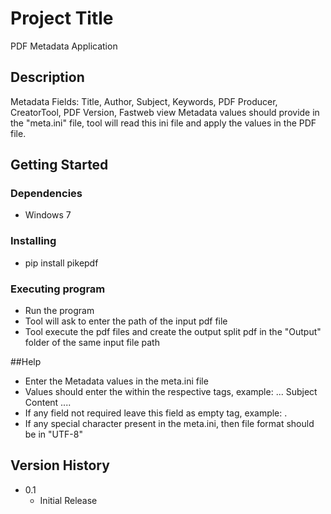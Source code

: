 # Project Title

PDF Metadata Application

## Description

Metadata Fields:  Title, Author, Subject, Keywords, PDF Producer, CreatorTool, PDF Version, Fastweb view
Metadata values should provide in the "meta.ini" file, tool will read this ini file and apply the values in the PDF file.

## Getting Started

### Dependencies

* Windows 7

### Installing

* pip install pikepdf

### Executing program

* Run the program
* Tool will ask to enter the path of the input pdf file
* Tool execute the pdf files and create the output split pdf in the "Output" folder of the same input file  path

##Help

* Enter the Metadata values in the meta.ini file
* Values should enter the within the respective tags, example: <Subject>... Subject Content ...</Subject>.
* If any field not required leave this field as empty tag, example: <Subject></Subject>.
* If any special character present in the meta.ini, then file format should be in "UTF-8"


## Version History

* 0.1
    * Initial Release
